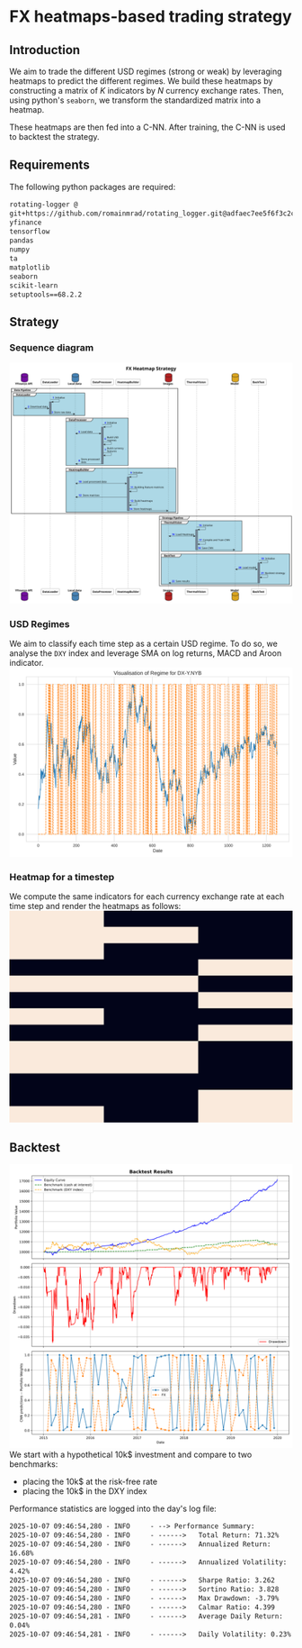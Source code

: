 # FX heatmaps-based trading strategy

## Introduction
We aim to trade the different USD regimes (strong or weak) by leveraging
heatmaps to predict the different regimes. We build these heatmaps by constructing
a matrix of $K$ indicators by $N$ currency exchange rates. Then, using python's `seaborn`,
we transform the standardized matrix into a heatmap.

These heatmaps are then fed into a C-NN. After training, the C-NN is used to backtest the
strategy.

## Requirements
The following python packages are required:
```
rotating-logger @ git+https://github.com/romainmrad/rotating_logger.git@adfaec7ee5f6f3c2ce25c375f05ce044799208db
yfinance
tensorflow
pandas
numpy
ta
matplotlib
seaborn
scikit-learn
setuptools==68.2.2
```

## Strategy

### Sequence diagram
![](documentation/sequence.svg)

### USD Regimes
We aim to classify each time step as a certain USD regime. To do so, we analyse the `DXY` index and leverage SMA on log returns,
MACD and Aroon indicator.
![](./documentation/regime.svg)

### Heatmap for a timestep
We compute the same indicators for each currency exchange rate at each time step and render the heatmaps as follows:
![](./documentation/heatmap.png)

## Backtest

![](./documentation/backtest.svg)
We start with a hypothetical 10k$ investment and compare to two benchmarks:
- placing the 10k$ at the risk-free rate
- placing the 10k$ in the DXY index

Performance statistics are logged into the day's log file:
```
2025-10-07 09:46:54,280 - INFO     - --> Performance Summary:
2025-10-07 09:46:54,280 - INFO     - ------>   Total Return: 71.32%
2025-10-07 09:46:54,280 - INFO     - ------>   Annualized Return: 16.68%
2025-10-07 09:46:54,280 - INFO     - ------>   Annualized Volatility: 4.42%
2025-10-07 09:46:54,280 - INFO     - ------>   Sharpe Ratio: 3.262
2025-10-07 09:46:54,280 - INFO     - ------>   Sortino Ratio: 3.828
2025-10-07 09:46:54,280 - INFO     - ------>   Max Drawdown: -3.79%
2025-10-07 09:46:54,280 - INFO     - ------>   Calmar Ratio: 4.399
2025-10-07 09:46:54,281 - INFO     - ------>   Average Daily Return: 0.04%
2025-10-07 09:46:54,281 - INFO     - ------>   Daily Volatility: 0.23%
```
